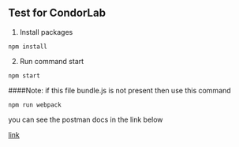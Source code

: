 ## Test for CondorLab

1. Install packages

```
npm install
```


2. Run command start

```
npm start
```
    
####Note: if this file bundle.js is not present then use this command

```
npm run webpack
```


you can see the postman docs in the link below

[link]

[link]:https://documenter.getpostman.com/view/5736275/S17ruTK6